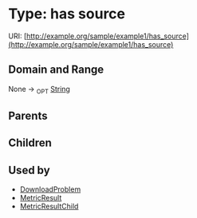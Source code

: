 
# Type: has source




URI: [http://example.org/sample/example1/has_source](http://example.org/sample/example1/has_source)


## Domain and Range

None ->  <sub>OPT</sub> [String](types/String.md)

## Parents


## Children


## Used by

 * [DownloadProblem](DownloadProblem.md)
 * [MetricResult](MetricResult.md)
 * [MetricResultChild](MetricResultChild.md)
